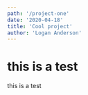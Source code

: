 ```yaml
---
path: '/project-one'
date: '2020-04-18'
title: 'Cool project'
author: 'Logan Anderson'
---
```


# this is a test

this is a test